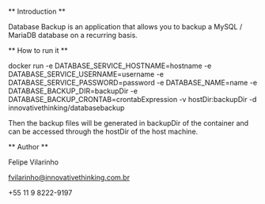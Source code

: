 ** Introduction **

Database Backup is an application that allows you to backup a MySQL / MariaDB database on a recurring basis. 

** How to run it **

docker run -e DATABASE_SERVICE_HOSTNAME=hostname -e DATABASE_SERVICE_USERNAME=username -e DATABASE_SERVICE_PASSWORD=password -e DATABASE_NAME=name -e DATABASE_BACKUP_DIR=backupDir -e DATABASE_BACKUP_CRONTAB=crontabExpression -v hostDir:backupDir -d innovativethinking/databasebackup

Then the backup files will be generated in backupDir of the container and can be accessed through the hostDir of the host machine.

** Author **

Felipe Vilarinho 

fvilarinho@innovativethinking.com.br

+55 11 9 8222-9197
